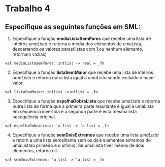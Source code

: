 Trabalho 4
==========

Especifique as seguintes funções em SML:
----------------------------------------

1. Especifique a função **mediaListaSemPares** que recebe uma lista de inteiros *umaLista* e retorna a média dos elementos de umaLista, descartando os valores pares(listas com 1 ou nenhum elemento, retornam vazias)

`val mediaListaSemPares: intlist -> real = _fn`

2. Especifique a função **listaSemMaior** que recebe uma lista de inteiros *umaLista* e retorna outra lista igual a *umaLista* sendo excluído o maior valor.

`val listaSemMaior: intlist ->intlist = _fn`

3. Especifique a função **espelhaDobraLista** que recebe *umaLista* e retorna outra lista de forma que a primeira parte resultante é igual a umaLista em sequência invertida e a segunda parte é esta mesma lista nasequência original.

`val espelhaDobraLista: 'a list -> 'a list = _fn`

4. Especifique a função **semDoisExtremos** que recebe uma lista *umaLista* e retorn a uma lista semelhante sem os dois elementos extremos de umaLista(o primeiro e o último). Se umaLista tiver menos de dois elementos, retorna nil.

`val semDoisExtremos: 'a list -> 'a list = _fn`